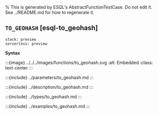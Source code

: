% This is generated by ESQL's AbstractFunctionTestCase. Do not edit it. See ../README.md for how to regenerate it.

## `TO_GEOHASH` [esql-to_geohash]
```{applies_to}
stack: preview
serverless: preview
```

**Syntax**

:::{image} ../../../images/functions/to_geohash.svg
:alt: Embedded
:class: text-center
:::


:::{include} ../parameters/to_geohash.md
:::

:::{include} ../description/to_geohash.md
:::

:::{include} ../types/to_geohash.md
:::

:::{include} ../examples/to_geohash.md
:::

